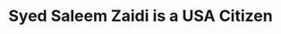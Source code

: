 <html>
  <title>Azrure App Service, Syed S Zaidi</title>
  <body>
<h1>Syed Saleem Zaidi is a USA Citizen</h1>
</body>
</html>
